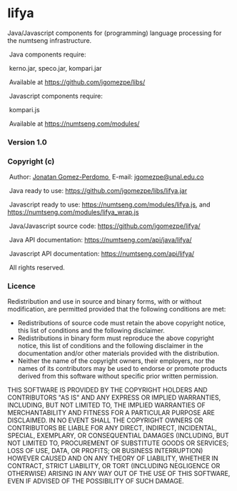 # lifya
Java/Javascript components for (programming) language processing for the numtseng infrastructure. 

&nbsp;Java components require:

&nbsp;kerno.jar, speco.jar, kompari.jar

&nbsp;Available at <A HREF="https://github.com/jgomezpe/libs/">https://github.com/jgomezpe/libs/</A>

&nbsp;Javascript components require:

&nbsp;kompari.js

&nbsp;Available at <A HREF="https://numtseng.com/modules/">https://numtseng.com/modules/</A>

<h3>Version 1.0</h3>
<h3>Copyright (c)</h3>
&nbsp;Author: <A HREF="https://disi.unal.edu.co/~jgomezpe/"> Jonatan Gomez-Perdomo </A>
&nbsp;E-mail: <A HREF="mailto:jgomezpe@unal.edu.co">jgomezpe@unal.edu.co</A>

&nbsp;Java ready to use: <A HREF="https://github.com/jgomezpe/libs/lifya.jar">https://github.com/jgomezpe/libs/lifya.jar</A>

&nbsp;Javascript ready to use: <A HREF="https://numtseng.com/modules/lifya.js">https://numtseng.com/modules/lifya.js</A>, and 
 <A HREF="https://numtseng.com/modules/lifya_wrap.js">https://numtseng.com/modules/lifya_wrap.js</A>

&nbsp;Java/Javascript source code: <A HREF="https://github.com/jgomezpe/lifya/">https://github.com/jgomezpe/lifya/</A>

&nbsp;Java API documentation: <A HREF="https://numtseng.com/api/java/lifya/">https://numtseng.com/api/java/lifya/</A>

&nbsp;Javascript API documentation: <A HREF="https://numtseng.com/api/lifya/">https://numtseng.com/api/lifya/</A>

&nbsp;All rights reserved.

<h3>Licence</h3>
Redistribution and use in source and binary forms, with or without modification, are permitted provided that the following conditions are met:

<ul>
    <li> Redistributions of source code must retain the above copyright notice,
            this list of conditions and the following disclaimer.</li>
    <li> Redistributions in binary form must reproduce the above copyright notice,
            this list of conditions and the following disclaimer in the documentation
            and/or other materials provided with the distribution.</li>
    <li> Neither the name of the copyright owners, their employers, nor the
            names of its contributors may be used to endorse or promote products
            derived from this software without specific prior written permission.</li>
</ul>

THIS SOFTWARE IS PROVIDED BY THE COPYRIGHT HOLDERS AND CONTRIBUTORS "AS IS"
        AND ANY EXPRESS OR IMPLIED WARRANTIES, INCLUDING, BUT NOT LIMITED TO, THE
        IMPLIED WARRANTIES OF MERCHANTABILITY AND FITNESS FOR A PARTICULAR PURPOSE ARE
        DISCLAIMED.  IN NO EVENT SHALL THE COPYRIGHT OWNERS OR CONTRIBUTORS BE
        LIABLE FOR ANY DIRECT, INDIRECT, INCIDENTAL, SPECIAL, EXEMPLARY, OR
        CONSEQUENTIAL DAMAGES (INCLUDING, BUT NOT LIMITED TO, PROCUREMENT OF
        SUBSTITUTE GOODS OR SERVICES; LOSS OF USE, DATA, OR PROFITS; OR BUSINESS INTERRUPTION)
        HOWEVER CAUSED AND ON ANY THEORY OF LIABILITY, WHETHER IN CONTRACT, STRICT LIABILITY,
        OR TORT (INCLUDING NEGLIGENCE OR OTHERWISE) ARISING IN ANY WAY OUT OF THE USE OF 
        THIS SOFTWARE, EVEN IF ADVISED OF THE POSSIBILITY OF SUCH DAMAGE.
